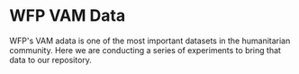 WFP VAM Data
============

WFP's VAM adata is one of the most important datasets in the humanitarian community. Here we are conducting a series of experiments to bring that data to our repository.
